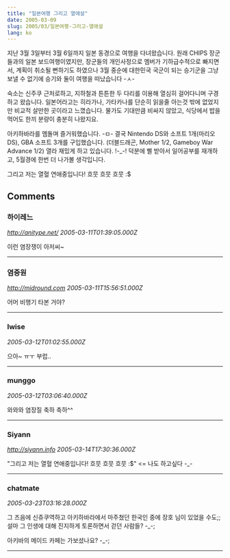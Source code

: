 ```yaml
---
title: "일본여행 그리고 열애설"
date: 2005-03-09
slug: 2005/03/일본여행-그리고-열애설
lang: ko
---
```


지난 3월 3일부터 3월 6일까지 일본 동경으로 여행을 다녀왔습니다.
원래 CHIPS 장군들과의 일본 보드여행이였지만, 장군들의 개인사정으로
멤버가 기하급수적으로 빠지면서, 계획이 취소될 뻔하기도 하였으나
3월 중순에 대한민국 국군이 되는 승기군을 그냥 보낼 수 없기에 
승기와 둘이 여행을 떠났습니다 -ㅅ-

숙소는 신주쿠 근처로하고, 지하철과 튼튼한 두 다리를 이용해 열심히 걸어다니며
구경하고 왔습니다. 일본어라고는 히라가나, 가타카나를 단순히 읽을줄 아는것 밖에
없었지만 비교적 살만한 곳이라고 느꼈습니다.
물가도 기대만큼 비싸지 않았고, 식당에서 밥을 먹어도 한끼 분량이 충분히 나왔지요.

아키하바라를 멤돌며 즐거워했습니다. -ㅁ- 결국 Nintendo DS와 소프트 1개(마리오DS),
GBA 소프트 3개를 구입했습니다. (더블드래곤, Mother 1/2, Gameboy War Advance 1/2)
열라 재밌게 하고 있습니다. !-_-! 덕분에 삘 받아서 일어공부를 재개하고, 5월경에 한번
더 나가볼 생각입니다. 

그리고 저는 열혈 연애중입니다! 흐뭇 흐뭇 흐뭇 :$

## Comments

### 하이레느
*http://anitype.net/*
*2005-03-11T01:39:05.000Z*

이런 염장쟁이 아저씨~

---

### 염중원
*http://midround.com*
*2005-03-11T15:56:51.000Z*

어머 비행기 타본 거야?

---

### lwise
*2005-03-12T01:02:55.000Z*

으아~ ㅠㅜ 부럽..

---

### munggo
*2005-03-12T03:06:40.000Z*

와와와 염장질 축하 축하^^

---

### Siyann
*http://siyann.info*
*2005-03-14T17:30:36.000Z*

"그리고 저는 열혈 연애중입니다! 흐뭇 흐뭇 흐뭇 :$" <= 나도 하고싶다 -_-

---

### chatmate
*2005-03-23T03:16:28.000Z*

그 즈음에 신쥬쿠역하고 아키하바라에서 마주쳤던 한국인 중에 장호 님이 있었을 수도;;  설마 그 인생에 대해 진지하게 토론하면서 걷던 사람들? -_-;

아키바의 메이드 카페는 가보셨나요? -_-;

---

